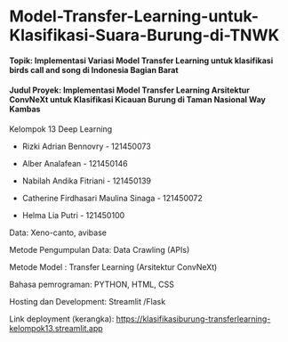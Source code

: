 # Model-Transfer-Learning-untuk-Klasifikasi-Suara-Burung-di-TNWK


#### Topik: Implementasi Variasi Model Transfer Learning untuk klasifikasi birds call and song di Indonesia Bagian Barat

#### Judul Proyek: Implementasi Model Transfer Learning Arsitektur ConvNeXt untuk Klasifikasi Kicauan Burung di Taman Nasional Way Kambas



Kelompok 13 Deep Learning

- Rizki Adrian Bennovry - 121450073 
  
- Alber Analafean - 121450146 
  
- Nabilah Andika Fitriani - 121450139 

- Catherine Firdhasari Maulina Sinaga - 121450072
  
- Helma Lia Putri - 121450100


Data: Xeno-canto, avibase

Metode Pengumpulan Data: Data Crawling (APIs)

Metode Model : Transfer Learning (Arsitektur ConvNeXt)

Bahasa pemrograman: PYTHON, HTML, CSS

Hosting dan Development: Streamlit /Flask

Link deployment (kerangka): https://klasifikasiburung-transferlearning-kelompok13.streamlit.app

